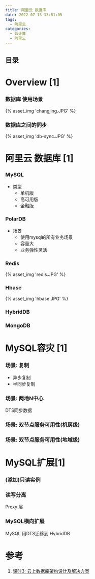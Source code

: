 ```yaml
---
title: 阿里云 数据库
date: 2022-07-13 13:51:05
tags:
  - 阿里云
categories:
  - 云计算 
  - 阿里云
---
```


<p></p>
<!-- more -->

## 目录
<!-- toc -->

# Overview [1]
### 数据库 使用场景
{% asset_img  'changjing.JPG' %}

### 数据库之间的同步
{% asset_img  'db-sync.JPG' %}

# 阿里云 数据库 [1]
### MySQL
+ 类型
  + 单机版
  + 高可用版
  + 金融版

### PolarDB
+ 场景
  + 使用mysql的所有业务场景
  + 容量大
  + 业务弹性灵活

### Redis
{% asset_img  'redis.JPG' %}

### Hbase
{% asset_img  'hbase.JPG' %}

### HybridDB

### MongoDB

# MySQL容灾 [1]
### 场景: 复制
+ 异步复制
+ 半同步复制

###  场景: 两地N中心
DTS同步数据

###  场景: 双节点服务可用性(机房级)

###  场景: 双节点服务可用性(地域级)

# MySQL扩展[1]
### (添加)只读实例

### 读写分离
Proxy 层

### MySQL横向扩展
MySQL 用DTS迁移到  HybridDB


# 参考
1. [课时3: 云上数据库架构设计及解决方案](https://www.bilibili.com/video/BV1ky4y1a7Sk?p=3)


